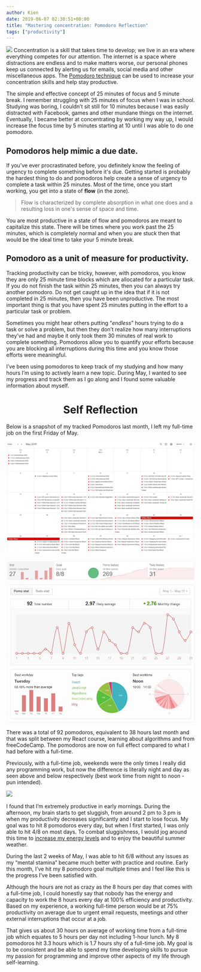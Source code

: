 ```yaml
---
author: Kien
date: 2019-06-07 02:30:51+00:00
title: "Mastering concentration: Pomodoro Reflection"
tags: ["productivity"]
---
```


![](https://images.unsplash.com/photo-1434030216411-0b793f4b4173?ixlib=rb-1.2.1&ixid=eyJhcHBfaWQiOjEyMDd9&auto=format&fit=crop&w=1950&q=80)
Concentration is a skill that takes time to develop; we live in an era where everything competes for our attention. The internet is a space where distractions are endless and to make matters worse, our personal phones keep us connected by alerting us for emails, social media and other miscellaneous apps. The [Pomodoro technique](/pomodoro-technique/) can be used to increase your concentration skills and help stay productive.

The simple and effective concept of 25 minutes of focus and 5 minute break. I remember struggling with 25 minutes of focus when I was in school. Studying was boring, I couldn’t sit still for 10 minutes because I was easily distracted with Facebook, games and other mundane things on the internet. Eventually, I became better at concentrating by working my way up, I would increase the focus time by 5 minutes starting at 10 until I was able to do one pomodoro.

## **Pomodoros help mimic a due date.**

If you’ve ever procrastinated before, you definitely know the feeling of urgency to complete something before it's due. Getting started is probably the hardest thing to do and pomodoros help create a sense of urgency to complete a task within 25 minutes. Most of the time, once you start working, you get into a state of **flow** (in the zone).

<blockquote>Flow is characterized by complete absorption in what one does and a resulting loss in one's sense of space and time.</blockquote>

You are most productive in a state of flow and pomodoros are meant to capitalize this state. There will be times where you work past the 25 minutes, which is completely normal and when you are stuck then that would be the ideal time to take your 5 minute break.

## **Pomodoro as a unit of measure for productivity.**

Tracking productivity can be tricky, however, with pomodoros, you know they are only 25 minute time blocks which are allocated for a particular task. If you do not finish the task within 25 minutes, then you can always try another pomodoro. Do not get caught up in the idea that if it is not completed in 25 minutes, then you have been unproductive. The most important thing is that you have spent 25 minutes putting in the effort to a particular task or problem.

Sometimes you might hear others putting “_endless_” hours trying to do a task or solve a problem, but then they don’t realize how many interruptions they’ve had and maybe it only took them 30 minutes of real work to complete something. Pomodoros allow you to quantify your efforts because you are blocking all interruptions during this time and you know those efforts were meaningful.

I’ve been using pomodoros to keep track of my studying and how many hours I’m using to actively learn a new topic. During May, I wanted to see my progress and track them as I go along and I found some valuable information about myself.

# <center>**Self Reflection**

Below is a snapshot of my tracked Pomodoros last month, I left my full-time job on the first Friday of May.

![](./calendar.jpg)

![](./92pomo.jpg)

There was a total of 92 pomodoros, equivalent to 38 hours last month and that was split between my React course, learning about algorithms and from freeCodeCamp. The pomodoros are now on full effect compared to what I had before with a full-time.

Previously, with a full-time job, weekends were the only times I really did any programming work, but now the difference is literally night and day as seen above and below respectively (best work time from night to noon - pun intended).

![](/pomoft.png)

I found that I’m extremely productive in early mornings. During the afternoon, my brain starts to get sluggish, from around 2 pm to 3 pm is when my productivity decreases significantly and I start to lose focus. My goal was to hit 8 pomodoros every day, but when I first started, I was only able to hit 4/8 on most days. To combat sluggishness, I would jog around this time to [increase my energy levels](/managing-energy/) and to enjoy the beautiful summer weather.

During the last 2 weeks of May, I was able to hit 6/8 without any issues as my “mental stamina” became much better with practice and routine. Early this month, I’ve hit my 8 pomodoro goal multiple times and I feel like this is the progress I’ve been satisfied with.

Although the hours are not as crazy as the 8 hours per day that comes with a full-time job, I could honestly say that nobody has the energy and capacity to work the 8 hours every day at 100% efficiency and productivity. Based on my experience, a working full-time person would be at 75% productivity on average due to urgent email requests, meetings and other external interruptions that occur at a job.

That gives us about 30 hours on average of working time from a full-time job which equates to 5 hours per day not including 1-hour lunch. My 8 pomodoros hit 3.3 hours which is 1.7 hours shy of a full-time job. My goal is to be consistent and be able to spend my time developing skills to pursue my passion for programming and improve other aspects of my life through self-learning.
